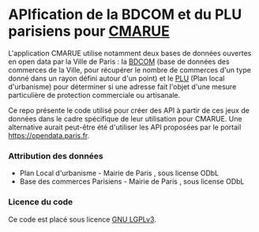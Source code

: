 # APIfication de la BDCOM et du PLU parisiens pour [CMARUE](https://cmarue.fr)

L'application CMARUE utilise notamment deux bases de données ouvertes en open data par la Ville de Paris : la [BDCOM](https://opendata.paris.fr/explore/dataset/commercesparis/information) (base de données des commerces de la Ville, pour récupérer le nombre de commerces d'un type donné dans un rayon défini autour d'un point) et le [PLU](https://opendata.paris.fr/explore/dataset/plu-protection-du-commerce-et-de-lartisanat/information/) (Plan local d'urbanisme) pour déterminer si une adresse fait l'objet d'une mesure particulière de protection commerciale ou artisanale.

Ce repo présente le code utilisé pour créer des API à partir de ces jeux de données dans le cadre spécifique de leur utilisation pour CMARUE. Une alternative aurait peut-être été d'utiliser les API proposées par le portail https://opendata.paris.fr. 

### Attribution des données 

- Plan Local d'urbanisme - Mairie de Paris , sous license ODbL
- Base des commerces Parisiens - Mairie de Paris , sous license ODbL

### Licence du code

Ce code est placé sous licence [GNU LGPLv3](https://choosealicense.com/licenses/lgpl-3.0/). 
